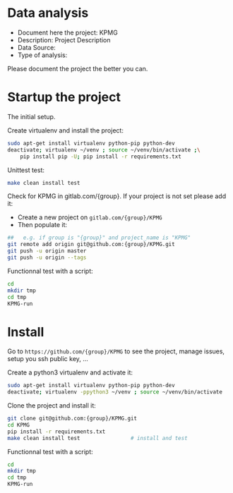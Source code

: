 # Data analysis
- Document here the project: KPMG
- Description: Project Description
- Data Source:
- Type of analysis:

Please document the project the better you can.

# Startup the project

The initial setup.

Create virtualenv and install the project:
```bash
sudo apt-get install virtualenv python-pip python-dev
deactivate; virtualenv ~/venv ; source ~/venv/bin/activate ;\
    pip install pip -U; pip install -r requirements.txt
```

Unittest test:
```bash
make clean install test
```

Check for KPMG in gitlab.com/{group}.
If your project is not set please add it:

- Create a new project on `gitlab.com/{group}/KPMG`
- Then populate it:

```bash
##   e.g. if group is "{group}" and project_name is "KPMG"
git remote add origin git@github.com:{group}/KPMG.git
git push -u origin master
git push -u origin --tags
```

Functionnal test with a script:

```bash
cd
mkdir tmp
cd tmp
KPMG-run
```

# Install

Go to `https://github.com/{group}/KPMG` to see the project, manage issues,
setup you ssh public key, ...

Create a python3 virtualenv and activate it:

```bash
sudo apt-get install virtualenv python-pip python-dev
deactivate; virtualenv -ppython3 ~/venv ; source ~/venv/bin/activate
```

Clone the project and install it:

```bash
git clone git@github.com:{group}/KPMG.git
cd KPMG
pip install -r requirements.txt
make clean install test                # install and test
```
Functionnal test with a script:

```bash
cd
mkdir tmp
cd tmp
KPMG-run
```
